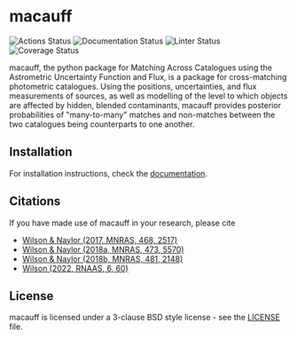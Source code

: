 # macauff

![Actions Status](https://github.com/macauff/macauff/actions/workflows/testing-and-coverage.yml/badge.svg)
![Documentation Status](https://github.com/macauff/macauff/actions/workflows/build-documentation.yml/badge.svg)
![Linter Status](https://github.com/macauff/macauff/actions/workflows/linting.yml/badge.svg)
![Coverage Status](https://codecov.io/gh/macauff/macauff/branch/main/graph/badge.svg)

macauff, the python package for Matching Across Catalogues using the Astrometric Uncertainty Function and Flux, is a package for cross-matching photometric catalogues. Using the positions, uncertainties, and flux measurements of sources, as well as modelling of the level to which objects are affected by hidden, blended contaminants, macauff provides posterior probabilities of "many-to-many" matches and non-matches between the two catalogues being counterparts to one another.

## Installation

For installation instructions, check the [documentation](https://macauff.readthedocs.io/en/latest/).

## Citations

If you have made use of macauff in your research, please cite

- [Wilson & Naylor (2017, MNRAS, 468, 2517)](https://ui.adsabs.harvard.edu/abs/2017MNRAS.468.2517W/abstract)
- [Wilson & Naylor (2018a, MNRAS, 473, 5570)](https://ui.adsabs.harvard.edu/abs/2018MNRAS.473.5570W/abstract)
- [Wilson & Naylor (2018b, MNRAS, 481, 2148)](https://ui.adsabs.harvard.edu/abs/2018MNRAS.481.2148W/abstract)
- [Wilson (2022, RNAAS, 6, 60)](https://ui.adsabs.harvard.edu/abs/2022RNAAS...6...60W/abstract)

## License

macauff is licensed under a 3-clause BSD style license - see the [LICENSE](https://github.com/macauff/macauff/blob/main/LICENSE) file.
